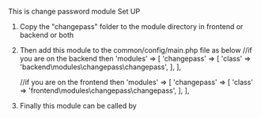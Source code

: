 This is change password module
Set UP
1. Copy the "changepass" folder to the module directory in frontend or backend or both
2. Then add this module to the common/config/main.php file as below
	//if you are on the backend then
    	'modules' => [
        	'changepass' => [
           		 'class' => 'backend\modules\changepass\changepass',
        	],
    	],

	//if you are on the frontend then
	'modules' => [
        	'changepass' => [
            		'class' => 'frontend\modules\changepass\changepass',
        	],
    	],

3. Finally this module can be called by <a href="index.php?r=changepass">
